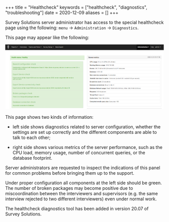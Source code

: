 +++
title = "Healthcheck"
keywords = ["healthcheck", "diagnostics", "troubleshooting"]
date = 2020-12-09
aliases = []
+++

Survey Solutions server administrator has access to the special healthcheck
page using the following: `menu` &#x2192; `Administration` &#x2192; `Diagnostics`.

This page may appear like the following:

<CENTER><A href="images/administration_diagnostics.png">
  <img src="images/administration_diagnostics.png" width=800>
</A></CENTER>

This page shows two kinds of information:

- left side shows diagnostics related to server configuration, whether the
settings are set up correctly and the different components are able to talk
to each other;

- right side shows various metrics of the server performance, such as the
CPU load, memory usage, number of concurrent queries, or the database footprint.

Server administrators are requested to inspect the indications of this panel for
common problems before bringing them up to the support.

Under proper configuration all components at the left side should be green. The
number of broken packages may become positive due to miscoordination between the
interviewers and supervisors (e.g. the same interview rejected to two different
interviewers) even under normal work.

The healthcheck diagnostics tool has been added in version 20.07 of Survey
Solutions.

